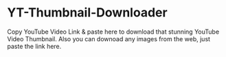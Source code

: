 # YT-Thumbnail-Downloader

Copy YouTube Video Link & paste here to download that stunning YouTube Video Thumbnail. Also you can downoad any images from the web, just paste the link here.
